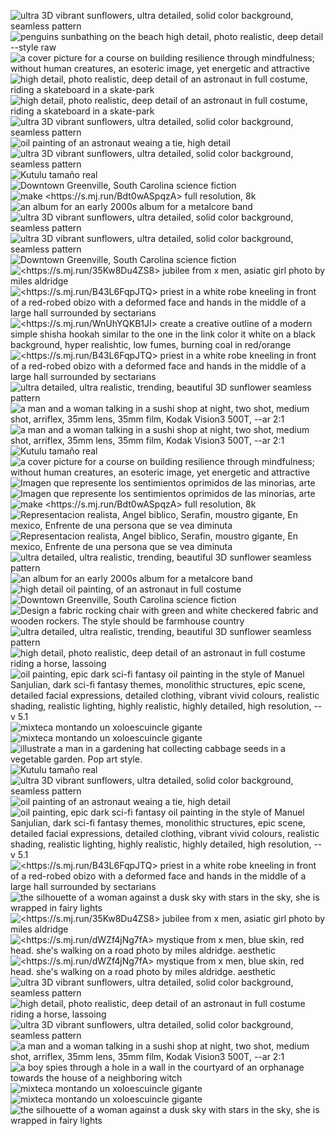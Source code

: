 <p style="display:flex;flex-direction:column;"><img src="https://cdn.discordapp.com/attachments/989268270618136586/1120178159573278831/Royalty_Inspired_US_ultra_3D_vibrant_sunflowers_ultra_detailed__f29f8add-bafa-49ed-bf4f-83840a9077f7.png" title="ultra 3D vibrant sunflowers, ultra detailed, solid color background, seamless pattern" /><img src="https://cdn.discordapp.com/attachments/989268270618136586/1120177060447539332/garunas_penguins_sunbathing_on_the_beach_high_detail_photo_real_29ea8118-2eca-47f1-85a9-5b812ef68599.png" title="penguins sunbathing on the beach high detail, photo realistic, deep detail --style raw" /><img src="https://cdn.discordapp.com/attachments/989268270618136586/1120174126557044778/mR.hYpNo_a_cover_picture_for_a_course_on_building_resilience_th_160b9e95-42b5-4746-bd3f-0c763c61fac5.png" title="a cover picture for a course on building resilience through mindfulness; without human creatures, an esoteric image, yet energetic and attractive" /><img src="https://cdn.discordapp.com/attachments/989268270618136586/1120179499632435300/garunas_high_detail_photo_realistic_deep_detail_of_an_astronaut_2fb674b0-5eae-4f4d-a679-c6553b6b7030.png" title="high detail, photo realistic, deep detail of an astronaut in full costume, riding a skateboard in a skate-park" /><img src="https://cdn.discordapp.com/attachments/989268270618136586/1120179474986713188/garunas_high_detail_photo_realistic_deep_detail_of_an_astronaut_4d2c35de-47ac-484d-984f-2587dfc72bd8.png" title="high detail, photo realistic, deep detail of an astronaut in full costume, riding a skateboard in a skate-park" /><img src="https://cdn.discordapp.com/attachments/989268270618136586/1120178068359749772/Royalty_Inspired_US_ultra_3D_vibrant_sunflowers_ultra_detailed__3b727261-5db7-46b6-ad9c-3bab633801fa.png" title="ultra 3D vibrant sunflowers, ultra detailed, solid color background, seamless pattern" /><img src="https://cdn.discordapp.com/attachments/989268270618136586/1120177227124977695/Royalty_Inspired_US_oil_painting_of_an_astronaut_weaing_a_tie_h_21296487-24b3-4c1b-bf36-a05f25071345.png" title="oil painting of an astronaut weaing a tie, high detail" /><img src="https://cdn.discordapp.com/attachments/989268270618136586/1120177046954446848/Royalty_Inspired_US_ultra_3D_vibrant_sunflowers_ultra_detailed__63cdfc5a-09bf-4998-855d-83b1df140521.png" title="ultra 3D vibrant sunflowers, ultra detailed, solid color background, seamless pattern" /><img src="https://cdn.discordapp.com/attachments/989268270618136586/1120172668554063903/Richuri_Kutulu_tamano_real_6bcf9586-da7b-4837-8d64-69512438c719.png" title="Kutulu tamaño real" /><img src="https://cdn.discordapp.com/attachments/989268270618136586/1120174073822068867/mR.hYpNo_Downtown_Greenville_South_Carolina_science_fiction_d453f3fa-b004-4535-9f5b-5f844bbe50f3.png" title="Downtown Greenville, South Carolina science fiction" /><img src="https://cdn.discordapp.com/attachments/989268270618136586/1120171976410005558/nuun_make_6395c676-06cc-4ae4-9e0b-9b1d6e794d3c.png" title="make <https://s.mj.run/Bdt0wASpqzA> full resolution, 8k" /><img src="https://cdn.discordapp.com/attachments/989268270618136586/1120178190183317584/hotbeast_an_album_for_an_early_2000s_album_for_a_metalcore_band_f8937964-0ab4-479a-b0d9-3933c160b0af.png" title="an album for an early 2000s album for a metalcore band" /><img src="https://cdn.discordapp.com/attachments/989268270618136586/1120178054287859752/Royalty_Inspired_US_ultra_3D_vibrant_sunflowers_ultra_detailed__d3bff931-0da1-43b1-bda1-98b2b3b824d6.png" title="ultra 3D vibrant sunflowers, ultra detailed, solid color background, seamless pattern" /><img src="https://cdn.discordapp.com/attachments/989268270618136586/1120177042273620048/Royalty_Inspired_US_ultra_3D_vibrant_sunflowers_ultra_detailed__cde456fd-0e58-439b-b7d3-c8e7b16d1597.png" title="ultra 3D vibrant sunflowers, ultra detailed, solid color background, seamless pattern" /><img src="https://cdn.discordapp.com/attachments/989268270618136586/1120173130737004595/AnnickMartin_Downtown_Greenville_South_Carolina_science_fiction_86c05de4-4e6e-4319-ac03-f0c1a6db5a7e.png" title="Downtown Greenville, South Carolina science fiction" /><img src="https://cdn.discordapp.com/attachments/989268270618136586/1120171900434395147/Lilandra_jubilee_from_x_men_asiatic_girl_photo_by_miles_aldridg_ef9b5628-b500-430c-a7cd-21dfe84e8a45.png" title="<https://s.mj.run/35Kw8Du4ZS8> jubilee from x men, asiatic girl photo by miles aldridge" /><img src="https://cdn.discordapp.com/attachments/989268270618136586/1120170152667918457/Lilandra_priest_in_a_white_robe_kneeling_in_front_of_a_red-robe_cd820045-9e0d-4ed1-a0e2-744ca5f799ce.png" title="<https://s.mj.run/B43L6FqpJTQ> priest in a white robe kneeling in front of a red-robed obizo with a deformed face and hands in the middle of a large hall surrounded by sectarians" /><img src="https://cdn.discordapp.com/attachments/989268270618136586/1120169626874155079/nuun_create_a_creative_outline_of_a_modern_simple_shisha_hookah_1c36de60-94df-4f71-8954-637e6d9480c6.png" title="<https://s.mj.run/WnUhYQKB1JI> create a creative outline of a modern simple shisha hookah similar to the one in the link color it white on a black background, hyper realishtic, low fumes, burning coal in red/orange" /><img src="https://cdn.discordapp.com/attachments/989268270618136586/1120169436960268288/Lilandra_priest_in_a_white_robe_kneeling_in_front_of_a_red-robe_573b3d3d-53e2-4173-9601-b71c0e06d73c.png" title="<https://s.mj.run/B43L6FqpJTQ> priest in a white robe kneeling in front of a red-robed obizo with a deformed face and hands in the middle of a large hall surrounded by sectarians" /><img src="https://cdn.discordapp.com/attachments/989268270618136586/1120178420228292718/Royalty_Inspired_US_ultra_detailed_ultra_realistic_trending_bea_2096c1e9-a6ad-4482-8078-c480bc347b31.png" title="ultra detailed, ultra realistic, trending, beautiful 3D sunflower seamless pattern" /><img src="https://cdn.discordapp.com/attachments/989268270618136586/1120176443087925369/xywa_a_man_and_a_woman_talking_in_a_sushi_shop_at_night_two_sho_b72068d7-ddec-44e7-903d-7232965e0fbe.png" title="a man and a woman talking in a sushi shop at night, two shot, medium shot, arriflex, 35mm lens, 35mm film, Kodak Vision3 500T, --ar 2:1" /><img src="https://cdn.discordapp.com/attachments/989268270618136586/1120176413476126860/xywa_a_man_and_a_woman_talking_in_a_sushi_shop_at_night_two_sho_67d7b6fa-e6ad-410d-96ed-a1cb32ce1eb9.png" title="a man and a woman talking in a sushi shop at night, two shot, medium shot, arriflex, 35mm lens, 35mm film, Kodak Vision3 500T, --ar 2:1" /><img src="https://cdn.discordapp.com/attachments/989268270618136586/1120172682659516456/Richuri_Kutulu_tamano_real_3003220e-314c-49ff-98dc-132e90d7c210.png" title="Kutulu tamaño real" /><img src="https://cdn.discordapp.com/attachments/989268270618136586/1120174143560753172/mR.hYpNo_a_cover_picture_for_a_course_on_building_resilience_th_c010118f-b5fe-4f13-b8a8-7578dd0a196f.png" title="a cover picture for a course on building resilience through mindfulness; without human creatures, an esoteric image, yet energetic and attractive" /><img src="https://cdn.discordapp.com/attachments/989268270618136586/1120174084836307024/Richuri_Imagen_que_represente_los_sentimientos_oprimidos_de_las_82e28273-b331-4b03-992a-f3266b3e84c2.png" title="Imagen que represente los sentimientos oprimidos de las minorias, arte" /><img src="https://cdn.discordapp.com/attachments/989268270618136586/1120174061587284008/Richuri_Imagen_que_represente_los_sentimientos_oprimidos_de_las_5e2af555-f8a1-431d-9d69-06b6fce0736a.png" title="Imagen que represente los sentimientos oprimidos de las minorias, arte" /><img src="https://cdn.discordapp.com/attachments/989268270618136586/1120172378371145789/nuun_make_a11dc16c-e56b-49bc-bf35-7d75d0f52fe4.png" title="make <https://s.mj.run/Bdt0wASpqzA> full resolution, 8k" /><img src="https://cdn.discordapp.com/attachments/989268270618136586/1120170308809261077/Richuri_Representacion_realista_Angel_biblico_Serafin_moustro_g_b755c4a0-c184-455e-b1e5-d9ddad45c693.png" title="Representacion realista, Angel biblico, Serafin, moustro gigante, En mexico, Enfrente de una persona que se vea diminuta" /><img src="https://cdn.discordapp.com/attachments/989268270618136586/1120170293994987551/Richuri_Representacion_realista_Angel_biblico_Serafin_moustro_g_913ebbc0-e1c1-4394-bcaf-bacfc9cff3a4.png" title="Representacion realista, Angel biblico, Serafin, moustro gigante, En mexico, Enfrente de una persona que se vea diminuta" /><img src="https://cdn.discordapp.com/attachments/989268270618136586/1120178401836269638/Royalty_Inspired_US_ultra_detailed_ultra_realistic_trending_bea_c2223305-97e4-4c8a-84a5-ea97ffd4316a.png" title="ultra detailed, ultra realistic, trending, beautiful 3D sunflower seamless pattern" /><img src="https://cdn.discordapp.com/attachments/989268270618136586/1120178123481292810/hotbeast_an_album_for_an_early_2000s_album_for_a_metalcore_band_cd2235b0-72d6-4602-9c21-812f0ec5bea4.png" title="an album for an early 2000s album for a metalcore band" /><img src="https://cdn.discordapp.com/attachments/989268270618136586/1120176009086500965/garunas_high_detail_oil_painting_of_an_astronaut_in_full_costum_4d3d7f16-b35d-4b2a-9df7-64d5a0fc57de.png" title="high detail oil painting, of an astronaut in full costume" /><img src="https://cdn.discordapp.com/attachments/989268270618136586/1120173525211299931/AnnickMartin_Downtown_Greenville_South_Carolina_science_fiction_d0d9b61a-242f-41b4-846f-d2963dc069c3.png" title="Downtown Greenville, South Carolina science fiction" /><img src="https://cdn.discordapp.com/attachments/989268270618136586/1120170306229768242/Krinkle_Design_a_fabric_rocking_chair_with_green_and_white_chec_d0683910-3170-457f-a1f5-8b8b50806ae7.png" title="Design a fabric rocking chair with green and white checkered fabric and wooden rockers. The style should be farmhouse country" /><img src="https://cdn.discordapp.com/attachments/989268270618136586/1120178387047153694/Royalty_Inspired_US_ultra_detailed_ultra_realistic_trending_bea_a7005823-ce41-4643-8c35-06a4e182258c.png" title="ultra detailed, ultra realistic, trending, beautiful 3D sunflower seamless pattern" /><img src="https://cdn.discordapp.com/attachments/989268270618136586/1120177594206265436/garunas_high_detail_photo_realistic_deep_detail_of_an_astronaut_26fc33b2-9fa1-4319-8fab-f8f22f4ed0dc.png" title="high detail, photo realistic, deep detail of an astronaut in full costume riding a horse, lassoing" /><img src="https://cdn.discordapp.com/attachments/989268270618136586/1120175219970146334/RezaCHUNWOOKIEE_oil_painting_epic_dark_sci-fi_fantasy_oil_paint_d46b7294-379e-40bf-8f55-dbfb4b783c54.png" title="oil painting, epic dark sci-fi fantasy oil painting in the style of Manuel Sanjulian, dark sci-fi fantasy themes, monolithic structures, epic scene, detailed facial expressions, detailed clothing, vibrant vivid colours, realistic shading, realistic lighting, highly realistic, highly detailed, high resolution, --v 5.1" /><img src="https://cdn.discordapp.com/attachments/989268270618136586/1120174134341668904/Richuri_mixteca_montando_un_xoloescuincle_gigante_3293b815-5f3d-4dd2-a6ef-f6255217a78a.png" title="mixteca montando un xoloescuincle gigante" /><img src="https://cdn.discordapp.com/attachments/989268270618136586/1120174131091087410/Richuri_mixteca_montando_un_xoloescuincle_gigante_cb235a5e-f496-4248-a5e5-4adde280db84.png" title="mixteca montando un xoloescuincle gigante" /><img src="https://cdn.discordapp.com/attachments/989268270618136586/1120173692299792444/nextpacific_illustrate_a_man_in_a_gardening_hat_collecting_cabb_5a35249e-ea73-49e2-8a13-c26a554636fb.png" title="illustrate a man in a gardening hat collecting cabbage seeds in a vegetable garden. Pop art style." /><img src="https://cdn.discordapp.com/attachments/989268270618136586/1120172690351861810/Richuri_Kutulu_tamano_real_d5905957-bf80-44b2-825f-640884919a68.png" title="Kutulu tamaño real" /><img src="https://cdn.discordapp.com/attachments/989268270618136586/1120178229861421066/Royalty_Inspired_US_ultra_3D_vibrant_sunflowers_ultra_detailed__13462313-09c4-473f-934e-0c23684922f4.png" title="ultra 3D vibrant sunflowers, ultra detailed, solid color background, seamless pattern" /><img src="https://cdn.discordapp.com/attachments/989268270618136586/1120176967937966212/garunas_oil_painting_of_an_astronaut_weaing_a_tie_high_detail_d4463f01-ef91-4aff-8e92-a59d15756b97.png" title="oil painting of an astronaut weaing a tie, high detail" /><img src="https://cdn.discordapp.com/attachments/989268270618136586/1120171261864202251/peppersteak_oil_painting_epic_dark_sci-fi_fantasy_oil_painting__451649b9-82bb-4eee-837b-53cc0749484e.png" title="oil painting, epic dark sci-fi fantasy oil painting in the style of Manuel Sanjulian, dark sci-fi fantasy themes, monolithic structures, epic scene, detailed facial expressions, detailed clothing, vibrant vivid colours, realistic shading, realistic lighting, highly realistic, highly detailed, high resolution, --v 5.1" /><img src="https://cdn.discordapp.com/attachments/989268270618136586/1120169522717020301/Lilandra_priest_in_a_white_robe_kneeling_in_front_of_a_red-robe_2fc12591-ec11-4ba1-a3c8-ad7648d9198b.png" title="<https://s.mj.run/B43L6FqpJTQ> priest in a white robe kneeling in front of a red-robed obizo with a deformed face and hands in the middle of a large hall surrounded by sectarians" /><img src="https://cdn.discordapp.com/attachments/989268270618136586/1120171966121381988/cmo_the_silhouette_of_a_woman_against_a_dusk_sky_with_stars_in__ae23a7b0-bfaf-47bf-98ba-901a426c4371.png" title="the silhouette of a woman against a dusk sky with stars in the sky, she is wrapped in fairy lights" /><img src="https://cdn.discordapp.com/attachments/989268270618136586/1120172249777983598/Lilandra_jubilee_from_x_men_asiatic_girl_photo_by_miles_aldridg_f165ec31-b0ad-45f3-982b-7b60f7eac7c8.png" title="<https://s.mj.run/35Kw8Du4ZS8> jubilee from x men, asiatic girl photo by miles aldridge" /><img src="https://cdn.discordapp.com/attachments/989268270618136586/1120179256035639296/Lilandra_mystique_from_x_men_blue_skin_red_head._shes_walking_o_dffee5d3-30a0-4632-b681-ead0e3de82ff.png" title="<https://s.mj.run/dWZf4jNg7fA> mystique from x men, blue skin, red head. she's walking on a road photo by miles aldridge. aesthetic" /><img src="https://cdn.discordapp.com/attachments/989268270618136586/1120179198523355259/Lilandra_mystique_from_x_men_blue_skin_red_head._shes_walking_o_23487cc3-297e-49dd-bd52-cc6719039014.png" title="<https://s.mj.run/dWZf4jNg7fA> mystique from x men, blue skin, red head. she's walking on a road photo by miles aldridge. aesthetic" /><img src="https://cdn.discordapp.com/attachments/989268270618136586/1120178222617858078/Royalty_Inspired_US_ultra_3D_vibrant_sunflowers_ultra_detailed__6e1ae32e-a642-4125-8f45-ab26077c1f9c.png" title="ultra 3D vibrant sunflowers, ultra detailed, solid color background, seamless pattern" /><img src="https://cdn.discordapp.com/attachments/989268270618136586/1120177752356700251/garunas_high_detail_photo_realistic_deep_detail_of_an_astronaut_8df0c5a6-215b-41bc-a85d-e7d585ceca1c.png" title="high detail, photo realistic, deep detail of an astronaut in full costume riding a horse, lassoing" /><img src="https://cdn.discordapp.com/attachments/989268270618136586/1120177280984043611/Royalty_Inspired_US_ultra_3D_vibrant_sunflowers_ultra_detailed__322bb838-f0f0-49ff-8396-93c342ace7e2.png" title="ultra 3D vibrant sunflowers, ultra detailed, solid color background, seamless pattern" /><img src="https://cdn.discordapp.com/attachments/989268270618136586/1120176425643810867/xywa_a_man_and_a_woman_talking_in_a_sushi_shop_at_night_two_sho_6ffcfd4d-f092-45a4-b388-274fe46d5b8a.png" title="a man and a woman talking in a sushi shop at night, two shot, medium shot, arriflex, 35mm lens, 35mm film, Kodak Vision3 500T, --ar 2:1" /><img src="https://cdn.discordapp.com/attachments/989268270618136586/1120175992787435690/Royalty_Inspired_US_a_boy_spies_through_a_hole_in_a_wall_in_the_5fc6e3b8-4183-4185-8466-9e3cd28bbccd.png" title="a boy spies through a hole in a wall in the courtyard of an orphanage towards the house of a neighboring witch" /><img src="https://cdn.discordapp.com/attachments/989268270618136586/1120174150758182963/Richuri_mixteca_montando_un_xoloescuincle_gigante_4978dd09-7cd1-401a-98d1-972594ac8216.png" title="mixteca montando un xoloescuincle gigante" /><img src="https://cdn.discordapp.com/attachments/989268270618136586/1120174166344224808/Richuri_mixteca_montando_un_xoloescuincle_gigante_945a47a9-60af-4802-9ba6-1ab25e946a23.png" title="mixteca montando un xoloescuincle gigante" /><img src="https://cdn.discordapp.com/attachments/989268270618136586/1120172479260930128/cmo_the_silhouette_of_a_woman_against_a_dusk_sky_with_stars_in__a3e14bf3-6aeb-4c65-8513-04c7f48ea586.png" title="the silhouette of a woman against a dusk sky with stars in the sky, she is wrapped in fairy lights" /></p>